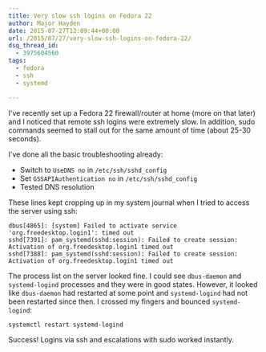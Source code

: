 ```yaml
---
title: Very slow ssh logins on Fedora 22
author: Major Hayden
date: 2015-07-27T12:09:44+00:00
url: /2015/07/27/very-slow-ssh-logins-on-fedora-22/
dsq_thread_id:
  - 3975604560
tags:
  - fedora
  - ssh
  - systemd

---
```

I've recently set up a Fedora 22 firewall/router at home (more on that later) and I noticed that remote ssh logins were extremely slow. In addition, sudo commands seemed to stall out for the same amount of time (about 25-30 seconds).

I've done all the basic troubleshooting already:

  * Switch to `UseDNS no` in `/etc/ssh/sshd_config`
  * Set `GSSAPIAuthentication no` in `/etc/ssh/sshd_config`
  * Tested DNS resolution

These lines kept cropping up in my system journal when I tried to access the server using ssh:

```
dbus[4865]: [system] Failed to activate service 'org.freedesktop.login1': timed out
sshd[7391]: pam_systemd(sshd:session): Failed to create session: Activation of org.freedesktop.login1 timed out
sshd[7388]: pam_systemd(sshd:session): Failed to create session: Activation of org.freedesktop.login1 timed out
```


The process list on the server looked fine. I could see `dbus-daemon` and `systemd-logind` processes and they were in good states. However, it looked like `dbus-daemon` had restarted at some point and `systemd-logind` had not been restarted since then. I crossed my fingers and bounced `systemd-logind`:

```
systemctl restart systemd-logind
```


Success! Logins via ssh and escalations with sudo worked instantly.
